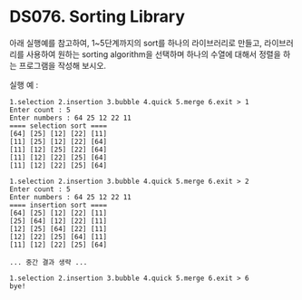 # DS076. Sorting Library
아래 실행예를 참고하여, 1~5단계까지의 sort를 하나의 라이브러리로 만들고,
라이브러리를 사용하여 원하는 sorting algorithm을 선택하며 하나의 수열에 대해서 정렬을 하는 프로그램을 작성해 보시오.

실행 예 :
```
1.selection 2.insertion 3.bubble 4.quick 5.merge 6.exit > 1
Enter count : 5  
Enter numbers : 64 25 12 22 11  
==== selection sort ====  
[64] [25] [12] [22] [11]  
[11] [25] [12] [22] [64]  
[11] [12] [25] [22] [64]  
[11] [12] [22] [25] [64]  
[11] [12] [22] [25] [64]  

1.selection 2.insertion 3.bubble 4.quick 5.merge 6.exit > 2  
Enter count : 5  
Enter numbers : 64 25 12 22 11  
==== insertion sort ====  
[64] [25] [12] [22] [11]  
[25] [64] [12] [22] [11]  
[12] [25] [64] [22] [11]  
[12] [22] [25] [64] [11]  
[11] [12] [22] [25] [64]  

... 중간 결과 생략 ...

1.selection 2.insertion 3.bubble 4.quick 5.merge 6.exit > 6  
bye!
```